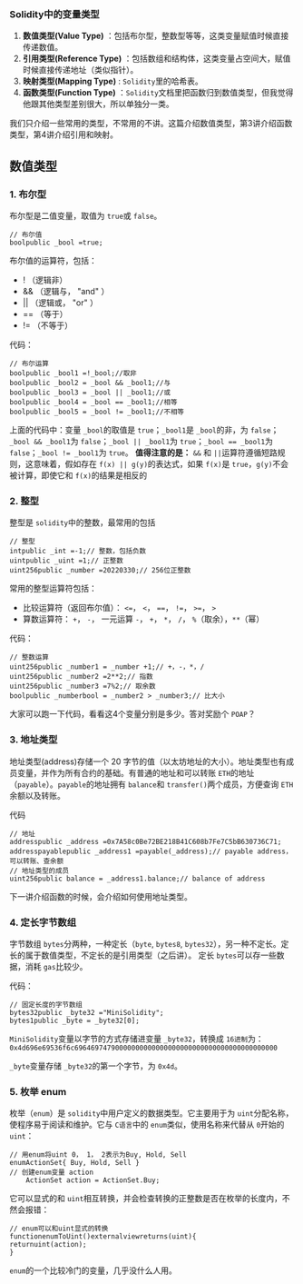 ### Solidity中的变量类型

1. **数值类型(Value Type)** ：包括布尔型，整数型等等，这类变量赋值时候直接传递数值。
2. **引用类型(Reference Type)** ：包括数组和结构体，这类变量占空间大，赋值时候直接传递地址（类似指针）。
3. **映射类型(Mapping Type)** : `Solidity`里的哈希表。
4. **函数类型(Function Type)** ：`Solidity`文档里把函数归到数值类型，但我觉得他跟其他类型差别很大，所以单独分一类。

我们只介绍一些常用的类型，不常用的不讲。这篇介绍数值类型，第3讲介绍函数类型，第4讲介绍引用和映射。

## 数值类型

### 1. 布尔型

布尔型是二值变量，取值为 `true`或 `false`。

```solidity
// 布尔值
boolpublic _bool =true;
```

布尔值的运算符，包括：

* ! （逻辑非）
* && （逻辑与， "and" ）
* || （逻辑或， "or" ）
* == （等于）
* != （不等于）

代码：

```solidity
// 布尔运算
boolpublic _bool1 =!_bool;//取非
boolpublic _bool2 = _bool && _bool1;//与
boolpublic _bool3 = _bool || _bool1;//或
boolpublic _bool4 = _bool == _bool1;//相等
boolpublic _bool5 = _bool != _bool1;//不相等
```

上面的代码中：变量 `_bool`的取值是 `true`；`_bool1`是 `_bool`的非，为 `false`；`_bool && _bool1`为 `false`；`_bool || _bool1`为 `true`；`_bool == _bool1`为 `false`；`_bool != _bool1`为 `true`。  **值得注意的是：** `&&` 和 `||`运算符遵循短路规则，这意味着，假如存在 `f(x) || g(y)`的表达式，如果 `f(x)`是 `true`，`g(y)`不会被计算，即使它和 `f(x)`的结果是相反的

### 2. 整型

整型是 `solidity`中的整数，最常用的包括

```solidity
// 整型
intpublic _int =-1;// 整数，包括负数
uintpublic _uint =1;// 正整数
uint256public _number =20220330;// 256位正整数
```

常用的整型运算符包括：

* 比较运算符（返回布尔值）： `<=`， `<`， `==`， `!=`， `>=`， `>`
* 算数运算符： `+`， `-`， 一元运算 `-`， `+`， `*`， `/`， `%`（取余），`**`（幂）

代码：

```solidity
// 整数运算
uint256public _number1 = _number +1;// +，-，*，/
uint256public _number2 =2**2;// 指数
uint256public _number3 =7%2;// 取余数
boolpublic _numberbool = _number2 > _number3;// 比大小
```

大家可以跑一下代码，看看这4个变量分别是多少。答对奖励个 `POAP`？

### 3. 地址类型

地址类型(address)存储一个 20 字节的值（以太坊地址的大小）。地址类型也有成员变量，并作为所有合约的基础。有普通的地址和可以转账 `ETH`的地址（`payable`）。`payable`的地址拥有 `balance`和 `transfer()`两个成员，方便查询 `ETH`余额以及转账。

代码

```solidity
// 地址
addresspublic _address =0x7A58c0Be72BE218B41C608b7Fe7C5bB630736C71;
addresspayablepublic _address1 =payable(_address);// payable address，可以转账、查余额
// 地址类型的成员
uint256public balance = _address1.balance;// balance of address
```

下一讲介绍函数的时候，会介绍如何使用地址类型。

### 4. 定长字节数组

字节数组 `bytes`分两种，一种定长（`byte`, `bytes8`, `bytes32`），另一种不定长。定长的属于数值类型，不定长的是引用类型（之后讲）。 定长 `bytes`可以存一些数据，消耗 `gas`比较少。

代码：

```solidity
// 固定长度的字节数组
bytes32public _byte32 ="MiniSolidity";
bytes1public _byte = _byte32[0];
```

`MiniSolidity`变量以字节的方式存储进变量 `_byte32`，转换成 `16进制`为：`0x4d696e69536f6c69646974790000000000000000000000000000000000000000`

`_byte`变量存储 `_byte32`的第一个字节，为 `0x4d`。

### 5. 枚举 enum

枚举（`enum`）是 `solidity`中用户定义的数据类型。它主要用于为 `uint`分配名称，使程序易于阅读和维护。它与 `C语言`中的 `enum`类似，使用名称来代替从 `0`开始的 `uint`：

```solidity
// 用enum将uint 0， 1， 2表示为Buy, Hold, Sell
enumActionSet{ Buy, Hold, Sell }
// 创建enum变量 action
    ActionSet action = ActionSet.Buy;
```

它可以显式的和 `uint`相互转换，并会检查转换的正整数是否在枚举的长度内，不然会报错：

```solidity
// enum可以和uint显式的转换
functionenumToUint()externalviewreturns(uint){
returnuint(action);
}
```

`enum`的一个比较冷门的变量，几乎没什么人用。
